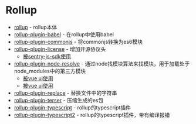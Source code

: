 # Rollup

- [rollup](https://www.npmjs.com/package/rollup) - rollup本体
- [rollup-plugin-babel](https://www.npmjs.com/package/rollup-plugin-babel) - 在rollup中使用babel
- [rollup-plugin-commonjs](https://www.npmjs.com/package/rollup-plugin-commonjs) - 将commonjs转换为es6模块
- [rollup-plugin-license](https://github.com/mjeanroy/rollup-plugin-license) - 增加开源协议头
    - [被sentry-js-sdk使用](https://github.com/FunnyLiu/sentry-javascript/blob/master/packages/browser/rollup.config.js#L62)
- [rollup-plugin-node-resolve](https://www.npmjs.com/package/rollup-plugin-node-resolve) - 通过node找模块算法来找模块，用于加载处于node_modules中的第三方模块
    - [被vue ui使用](https://github.com/brizer/ui/blob/master/build/rollup.config.base.js#L19)
    - [被vue ui使用](https://github.com/brizer/ui/blob/master/build/rollup.config.base.js#L44)
- [rollup-plugin-replace](https://www.npmjs.com/package/rollup-plugin-replace) - 替换文件中的字符串
- [rollup-plugin-terser](https://www.npmjs.com/package/rollup-plugin-terser) - 压缩生成的es包
- [rollup-plugin-typescript](https://www.npmjs.com/package/rollup-plugin-typescript) - rollup的typescript插件
- [rollup-plugin-typescript2](https://www.npmjs.com/package/rollup-plugin-typescript2) - rollup的typescript插件，带有编译报错

